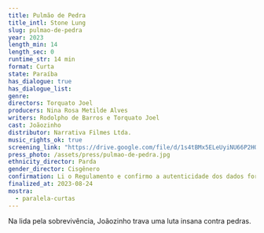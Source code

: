 ```yaml
---
title: Pulmão de Pedra
title_intl: Stone Lung
slug: pulmao-de-pedra
year: 2023
length_min: 14
length_sec: 0
runtime_str: 14 min
format: Curta
state: Paraíba
has_dialogue: true
has_dialogue_list: 
genre: 
directors: Torquato Joel
producers: Nina Rosa Metilde Alves
writers: Rodolpho de Barros e Torquato Joel
cast: Joãozinho
distributor: Narrativa Filmes Ltda.
music_rights_ok: true
screening_link: "https://drive.google.com/file/d/1s4tBMx5ELeUyiNU66P2HOQnhd5tim6sR/view"
press_photo: /assets/press/pulmao-de-pedra.jpg
ethnicity_director: Parda
gender_director: Cisgênero
confirmation: Li o Regulamento e confirmo a autenticidade dos dados fornecido nesta ficha de inscrição.
finalized_at: 2023-08-24
mostra:
  - paralela-curtas
---
```


Na lida pela sobrevivência, Joãozinho trava uma luta insana contra pedras.
